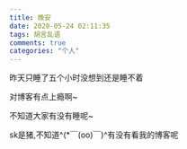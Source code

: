 ```yaml
---
title: 晚安
date: 2020-05-24 02:11:35
tags: 胡言乱语
comments: true
categories: "个人"
---
```


昨天只睡了五个小时没想到还是睡不着

对博客有点上瘾啊~

不知道大家有没有睡呢~

sk是猪,不知道^(*￣(oo)￣)^有没有看我的博客呢

